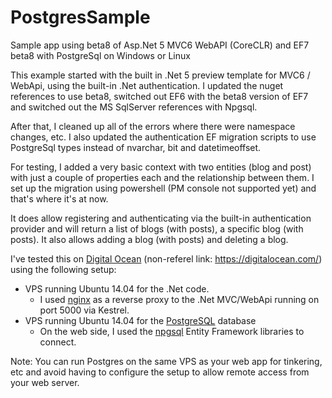 # PostgresSample
Sample app using beta8 of Asp.Net 5 MVC6 WebAPI (CoreCLR) and EF7 beta8 with PostgreSql on Windows or Linux

This example started with the built in .Net 5 preview template for MVC6 / WebApi, using the built-in .Net authentication. I updated the nuget references to use beta8, switched out EF6 with the beta8 version of EF7 and switched out the MS SqlServer references with Npgsql.

After that, I cleaned up all of the errors where there were namespace changes, etc. I also updated the authentication EF migration scripts to use PostgreSql types instead of nvarchar, bit and datetimeoffset.

For testing, I added a very basic context with two entities (blog and post) with just a couple of properties each and the relationship between them. I set up the migration using powershell (PM console not supported yet) and that's where it's at now.

It does allow registering and authenticating via the built-in authentication provider and will return a list of blogs (with posts), a specific blog (with posts). It also allows adding a blog (with posts) and deleting a blog.

I've tested this on <a href="https://www.digitalocean.com/?refcode=a0f4b1dbfd78">Digital Ocean</a> (non-referel link: https://digitalocean.com/) using the following setup:

* VPS running Ubuntu 14.04 for the .Net code.
  * I used <a href="http://nginx.org/en/">nginx</a> as a reverse proxy to the .Net MVC/WebApi running on port 5000 via Kestrel.
* VPS running Ubuntu 14.04 for the <a href="http://www.postgresql.org/">PostgreSQL</a> database
  * On the web side, I used the <a href="http://www.npgsql.org/">npgsql</a> Entity Framework libraries to connect.

Note: You can run Postgres on the same VPS as your web app for tinkering, etc and avoid having to configure the setup to allow remote access from your web server.
